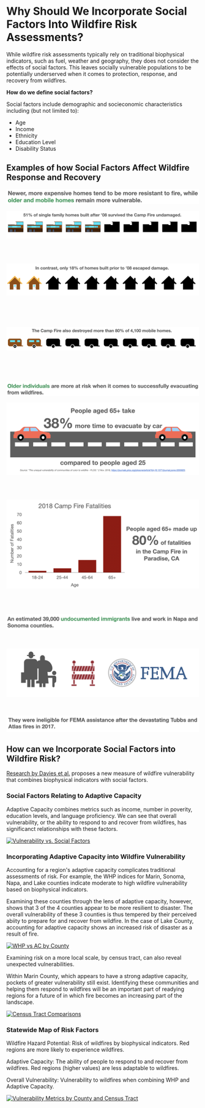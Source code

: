<html>  
  <body>
  <h1>Why Should We Incorporate Social Factors Into Wildfire Risk Assessments?</h1>

<p>While wildfire risk assessments typically rely on traditional biophysical indicators, such as fuel, weather and geography, they does not consider the effects of social factors. This leaves socially vulnerable populations to be potentially underserved when it comes to protection, response, and recovery from wildfires.</p>

<p><b>How do we define social factors?</b></p>
<p>Social factors include demographic and socieconomic characteristics including (but not limited to):</p>
<ul>
  <li>Age</li>
  <li>Income</li>
  <li>Ethnicity</li>
  <li>Education Level</li>
  <li>Disability Status</li>
</ul>

<h2>Examples of how Social Factors Affect Wildfire Response and Recovery</h2>

<p><img src="home_text.png"></p>
<p><img src="homes_new.png"></p>
<br>
<br>
<p><img src="homes_old.png"></p>
<br>
<br>
<br>
<p><img src="homes_mobile.png"></p>
<br>
<br>
<br>
<p><img src="age_text.png"></p>
<p><img src="old_driving.png"></p>
<br>
<br>
<p><img src="campfire_fatalities.png"></p>
<br>
<br>
<p><img src="undoc_text1.png"></p>
<br>
<p><img src="undoc_img.png"></p>
<br>
<p><img src="undoc_text2.png"></p>

<h2>How can we Incorporate Social Factors into Wildfire Risk?</h2>

<p><a href="https://journals.plos.org/plosone/article?id=10.1371/journal.pone.0205825">Research by Davies et al.</a> proposes a new measure of wildfire vulnerability that combines biophysical indicators with social factors.</p>

<h3>Social Factors Relating to Adaptive Capacity</h3>

<p>Adaptive Capacity combines metrics such as income, number in poverity, education levels, and language proficiency. We can see that overall vulnerability, or the ability to respond to and recover from wildfires, has significanct relationships with these factors.</p>

<div class='tableauPlaceholder' id='viz1619831778778' style='position: relative'><noscript><a href='#'><img alt='Vulnerability vs. Social Factors ' src='https:&#47;&#47;public.tableau.com&#47;static&#47;images&#47;Vu&#47;Vulnerabilityvs_SocialFactors&#47;Vulnerabilityvs_SocialFactors&#47;1_rss.png' style='border: none' /></a></noscript><object class='tableauViz'  style='display:none;'><param name='host_url' value='https%3A%2F%2Fpublic.tableau.com%2F' /> <param name='embed_code_version' value='3' /> <param name='site_root' value='' /><param name='name' value='Vulnerabilityvs_SocialFactors&#47;Vulnerabilityvs_SocialFactors' /><param name='tabs' value='no' /><param name='toolbar' value='yes' /><param name='static_image' value='https:&#47;&#47;public.tableau.com&#47;static&#47;images&#47;Vu&#47;Vulnerabilityvs_SocialFactors&#47;Vulnerabilityvs_SocialFactors&#47;1.png' /> <param name='animate_transition' value='yes' /><param name='display_static_image' value='yes' /><param name='display_spinner' value='yes' /><param name='display_overlay' value='yes' /><param name='display_count' value='yes' /><param name='language' value='en' /><param name='filter' value='publish=yes' /></object></div>                <script type='text/javascript'>                    var divElement = document.getElementById('viz1619831778778');                    var vizElement = divElement.getElementsByTagName('object')[0];                    vizElement.style.width='100%';vizElement.style.height=(divElement.offsetWidth*0.75)+'px';                    var scriptElement = document.createElement('script');                    scriptElement.src = 'https://public.tableau.com/javascripts/api/viz_v1.js';                    vizElement.parentNode.insertBefore(scriptElement, vizElement);                </script>

<h3>Incorporating Adaptive Capacity into Wildfire Vulnerability</h3>

<p>Accounting for a region's adaptive capacity complicates traditional assessments of risk. For example, the WHP indices for Marin, Sonoma, Napa, and Lake counties indicate moderate to high wildfire vulnerability based on biophysical indicators.</p> 

<p>Examining these counties through the lens of adaptive capacity, however, shows that 3 of the 4 counties appear to be more resilient to disaster. The overall vulnerability of these 3 counties is thus tempered by their perceived abiity to prepare for and recover from wildfire. In the case of Lake County, accounting for adaptive capacity shows an increased risk of disaster as a result of fire.</p>

<div class='tableauPlaceholder' id='viz1619832348695' style='position: relative'><noscript><a href='#'><img alt='WHP vs AC by County ' src='https:&#47;&#47;public.tableau.com&#47;static&#47;images&#47;Co&#47;CountyComparisons_16198323295900&#47;WHPvsACbyCounty&#47;1_rss.png' style='border: none' /></a></noscript><object class='tableauViz'  style='display:none;'><param name='host_url' value='https%3A%2F%2Fpublic.tableau.com%2F' /> <param name='embed_code_version' value='3' /> <param name='site_root' value='' /><param name='name' value='CountyComparisons_16198323295900&#47;WHPvsACbyCounty' /><param name='tabs' value='no' /><param name='toolbar' value='yes' /><param name='static_image' value='https:&#47;&#47;public.tableau.com&#47;static&#47;images&#47;Co&#47;CountyComparisons_16198323295900&#47;WHPvsACbyCounty&#47;1.png' /> <param name='animate_transition' value='yes' /><param name='display_static_image' value='yes' /><param name='display_spinner' value='yes' /><param name='display_overlay' value='yes' /><param name='display_count' value='yes' /><param name='language' value='en' /><param name='filter' value='publish=yes' /></object></div>                <script type='text/javascript'>                    var divElement = document.getElementById('viz1619832348695');                    var vizElement = divElement.getElementsByTagName('object')[0];                    if ( divElement.offsetWidth > 800 ) { vizElement.style.width='1000px';vizElement.style.height='827px';} else if ( divElement.offsetWidth > 500 ) { vizElement.style.width='1000px';vizElement.style.height='827px';} else { vizElement.style.width='100%';vizElement.style.height='1127px';}                     var scriptElement = document.createElement('script');                    scriptElement.src = 'https://public.tableau.com/javascripts/api/viz_v1.js';                    vizElement.parentNode.insertBefore(scriptElement, vizElement);                </script>

<p>Examining risk on a more local scale, by census tract, can also reveal unexpected vulnerabilities.</p> 

<p>Within Marin County, which appears to have a strong adaptive capacity, pockets of greater vulnerability still exist. Identifying these communities and helping them respond to wildfires will be an important part of readying regions for a future of in which fire becomes an increasing part of the landscape.</p>

<div class='tableauPlaceholder' id='viz1619832907075' style='position: relative'><noscript><a href='#'><img alt='Census Tract Comparisons ' src='https:&#47;&#47;public.tableau.com&#47;static&#47;images&#47;Ce&#47;CensusTractComparisons&#47;CensusTractComparisons&#47;1_rss.png' style='border: none' /></a></noscript><object class='tableauViz'  style='display:none;'><param name='host_url' value='https%3A%2F%2Fpublic.tableau.com%2F' /> <param name='embed_code_version' value='3' /> <param name='site_root' value='' /><param name='name' value='CensusTractComparisons&#47;CensusTractComparisons' /><param name='tabs' value='no' /><param name='toolbar' value='yes' /><param name='static_image' value='https:&#47;&#47;public.tableau.com&#47;static&#47;images&#47;Ce&#47;CensusTractComparisons&#47;CensusTractComparisons&#47;1.png' /> <param name='animate_transition' value='yes' /><param name='display_static_image' value='yes' /><param name='display_spinner' value='yes' /><param name='display_overlay' value='yes' /><param name='display_count' value='yes' /><param name='language' value='en' /><param name='filter' value='publish=yes' /></object></div>                <script type='text/javascript'>                    var divElement = document.getElementById('viz1619832907075');                    var vizElement = divElement.getElementsByTagName('object')[0];                    vizElement.style.width='1016px';vizElement.style.height='991px';                    var scriptElement = document.createElement('script');                    scriptElement.src = 'https://public.tableau.com/javascripts/api/viz_v1.js';                    vizElement.parentNode.insertBefore(scriptElement, vizElement);                </script>


<h3>Statewide Map of Risk Factors</h3> 

<p>Wildfire Hazard Potential: Risk of wildfires by biophysical indicators. Red regions are more likely to experience wildfires.</p>

<p>Adaptive Capacity: The ability of people to respond to and recover from wildfires. Red regions (higher values) are less adaptable to wildfires.</p>

<p>Overall Vulnerability: Vulnerability to wildfires when combining WHP and Adaptive Capacity.</p>

<div class='tableauPlaceholder' id='viz1619831896924' style='position: relative'><noscript><a href='#'><img alt='Vulnerability Metrics by County and Census Tract ' src='https:&#47;&#47;public.tableau.com&#47;static&#47;images&#47;58&#47;585MJMG6P&#47;1_rss.png' style='border: none' /></a></noscript><object class='tableauViz'  style='display:none;'><param name='host_url' value='https%3A%2F%2Fpublic.tableau.com%2F' /> <param name='embed_code_version' value='3' /> <param name='path' value='shared&#47;585MJMG6P' /> <param name='toolbar' value='yes' /><param name='static_image' value='https:&#47;&#47;public.tableau.com&#47;static&#47;images&#47;58&#47;585MJMG6P&#47;1.png' /> <param name='animate_transition' value='yes' /><param name='display_static_image' value='yes' /><param name='display_spinner' value='yes' /><param name='display_overlay' value='yes' /><param name='display_count' value='yes' /><param name='language' value='en' /><param name='filter' value='publish=yes' /></object></div>                <script type='text/javascript'>                    var divElement = document.getElementById('viz1619831896924');                    var vizElement = divElement.getElementsByTagName('object')[0];                    if ( divElement.offsetWidth > 800 ) { vizElement.style.width='1000px';vizElement.style.height='827px';} else if ( divElement.offsetWidth > 500 ) { vizElement.style.width='1000px';vizElement.style.height='827px';} else { vizElement.style.width='100%';vizElement.style.height='827px';}                     var scriptElement = document.createElement('script');                    scriptElement.src = 'https://public.tableau.com/javascripts/api/viz_v1.js';                    vizElement.parentNode.insertBefore(scriptElement, vizElement);                </script>

<h3></h3> 

  </body>
  
</html>



